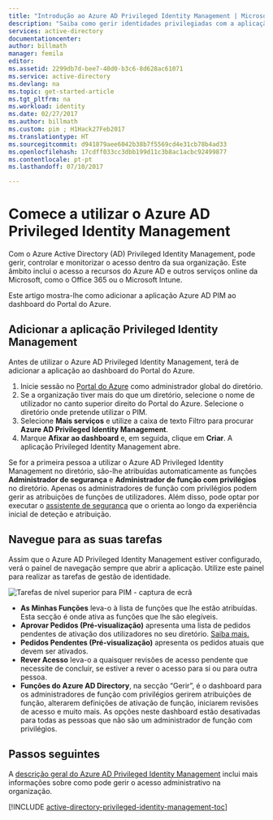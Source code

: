 ```yaml
---
title: "Introdução ao Azure AD Privileged Identity Management | Microsoft Docs"
description: "Saiba como gerir identidades privilegiadas com a aplicação do Azure Active Directory Privileged Identity Management no Portal do Azure."
services: active-directory
documentationcenter: 
author: billmath
manager: femila
editor: 
ms.assetid: 2299db7d-bee7-40d0-b3c6-8d628ac61071
ms.service: active-directory
ms.devlang: na
ms.topic: get-started-article
ms.tgt_pltfrm: na
ms.workload: identity
ms.date: 02/27/2017
ms.author: billmath
ms.custom: pim ; H1Hack27Feb2017
ms.translationtype: HT
ms.sourcegitcommit: d941879aee6042b38b7f5569cd4e31cb78b4ad33
ms.openlocfilehash: 17cdff033cc3dbb199d11c3b8ac1acbc92499877
ms.contentlocale: pt-pt
ms.lasthandoff: 07/10/2017

---
```

# <a name="start-using-azure-ad-privileged-identity-management"></a>Comece a utilizar o Azure AD Privileged Identity Management
Com o Azure Active Directory (AD) Privileged Identity Management, pode gerir, controlar e monitorizar o acesso dentro da sua organização. Este âmbito inclui o acesso a recursos do Azure AD e outros serviços online da Microsoft, como o Office 365 ou o Microsoft Intune.

Este artigo mostra-lhe como adicionar a aplicação Azure AD PIM ao dashboard do Portal do Azure.

## <a name="add-the-privileged-identity-management-application"></a>Adicionar a aplicação Privileged Identity Management
Antes de utilizar o Azure AD Privileged Identity Management, terá de adicionar a aplicação ao dashboard do Portal do Azure.

1. Inicie sessão no [Portal do Azure](https://portal.azure.com/) como administrador global do diretório.
2. Se a organização tiver mais do que um diretório, selecione o nome de utilizador no canto superior direito do Portal do Azure. Selecione o diretório onde pretende utilizar o PIM.
3. Selecione **Mais serviços** e utilize a caixa de texto Filtro para procurar **Azure AD Privileged Identity Management**.
4. Marque **Afixar ao dashboard** e, em seguida, clique em **Criar**. A aplicação Privileged Identity Management abre.

Se for a primeira pessoa a utilizar o Azure AD Privileged Identity Management no diretório, são-lhe atribuídas automaticamente as funções **Administrador de segurança** e **Administrador de função com privilégios** no diretório. Apenas os administradores de função com privilégios podem gerir as atribuições de funções de utilizadores. Além disso, pode optar por executar o [assistente de segurança](active-directory-privileged-identity-management-security-wizard.md) que o orienta ao longo da experiência inicial de deteção e atribuição.

## <a name="navigate-to-your-tasks"></a>Navegue para as suas tarefas
Assim que o Azure AD Privileged Identity Management estiver configurado, verá o painel de navegação sempre que abrir a aplicação. Utilize este painel para realizar as tarefas de gestão de identidade.

![Tarefas de nível superior para PIM - captura de ecrã](./media/active-directory-privileged-identity-management-getting-started/PIM_Tasks_New.png)

* **As Minhas Funções** leva-o à lista de funções que lhe estão atribuídas. Esta secção é onde ativa as funções que lhe são elegíveis.
* **Aprovar Pedidos (Pré-visualização)** apresenta uma lista de pedidos pendentes de ativação dos utilizadores no seu diretório. [Saiba mais.](./privileged-identity-management/azure-ad-pim-approval-workflow.md)
* **Pedidos Pendentes (Pré-visualização)** apresenta os pedidos atuais que devem ser ativados.
* **Rever Acesso** leva-o a quaisquer revisões de acesso pendente que necessite de concluir, se estiver a rever o acesso para si ou para outra pessoa.
* **Funções do Azure AD Directory**, na secção “Gerir”, é o dashboard para os administradores de função com privilégios gerirem atribuições de função, alterarem definições de ativação de função, iniciarem revisões de acesso e muito mais. As opções neste dashboard estão desativadas para todas as pessoas que não são um administrador de função com privilégios.

## <a name="next-steps"></a>Passos seguintes
A [descrição geral do Azure AD Privileged Identity Management](active-directory-privileged-identity-management-configure.md) inclui mais informações sobre como pode gerir o acesso administrativo na organização.

[!INCLUDE [active-directory-privileged-identity-management-toc](../../includes/active-directory-privileged-identity-management-toc.md)]

<!--Image references-->

[1]: ./media/active-directory-privileged-identity-management-configure/PIM_EnablePim.png

